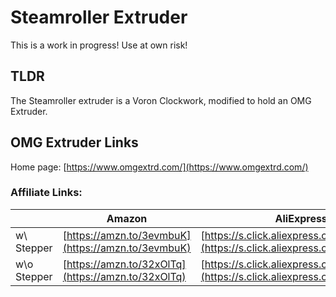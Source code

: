 # Steamroller Extruder
This is a work in progress! Use at own risk!

## TLDR
The Steamroller extruder is a Voron Clockwork, modified to hold an OMG Extruder.

## OMG Extruder Links
Home page: [https://www.omgextrd.com/](https://www.omgextrd.com/)

### Affiliate Links:
| |Amazon|AliExpress|
|-|------|----------|
|w\ Stepper|[https://amzn.to/3evmbuK](https://amzn.to/3evmbuK)|[https://s.click.aliexpress.com/e/_ApIpiY](https://s.click.aliexpress.com/e/_ApIpiY)|
|w\o Stepper|[https://amzn.to/32xOlTq](https://amzn.to/32xOlTq)|[https://s.click.aliexpress.com/e/_9vAmFe](https://s.click.aliexpress.com/e/_9vAmFe)|
